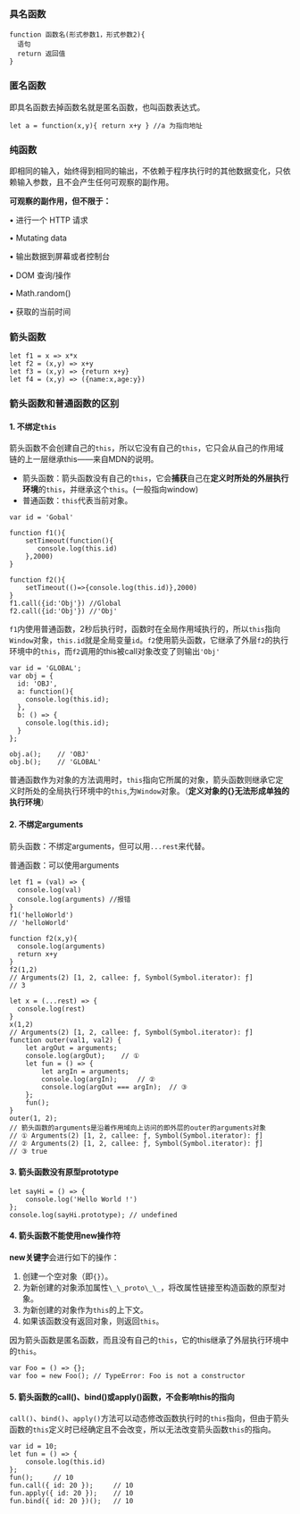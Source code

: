 ### 具名函数

```
function 函数名(形式参数1，形式参数2){
  语句
  return 返回值
}
```
### 匿名函数

即具名函数去掉函数名就是匿名函数，也叫函数表达式。

```
let a = function(x,y){ return x+y } //a 为指向地址
```
### 纯函数

即相同的输入，始终得到相同的输出，不依赖于程序执行时的其他数据变化，只依赖输入参数，且不会产生任何可观察的副作用。

**可观察的副作用，但不限于：**

• 进行一个 HTTP 请求

• Mutating data

• 输出数据到屏幕或者控制台

• DOM 查询/操作

• Math.random()

• 获取的当前时间

### 箭头函数

```
let f1 = x => x*x
let f2 = (x,y) => x+y
let f3 = (x,y) => {return x+y}
let f4 = (x,y) => ({name:x,age:y})
```
### 箭头函数和普通函数的区别

#### 1. 不绑定`this`

箭头函数不会创建自己的`this`，所以它没有自己的`this`，它只会从自己的作用域链的上一层继承this——来自MDN的说明。

* 箭头函数：箭头函数没有自己的`this`，它会**捕获**自己在**定义时所处的外层执行环境**的`this`，并继承这个`this`。(一般指向window)
* 普通函数：`this`代表当前对象。

```
var id = 'Gobal'

function f1(){
    setTimeout(function(){
       console.log(this.id)
    },2000)
}

function f2(){
    setTimeout(()=>{console.log(this.id)},2000)
}
f1.call({id:'Obj'}) //Global
f2.call({id:'Obj'}) //'Obj'
```
`f1`内使用普通函数，2秒后执行时，函数时在全局作用域执行的，所以`this`指向`Window`对象，`this.id`就是全局变量`id`。`f2`使用箭头函数，它继承了外层`f2`的执行环境中的`this`，而`f2`调用的this被call对象改变了则输出`'Obj'`

```
var id = 'GLOBAL';
var obj = {
  id: 'OBJ',
  a: function(){
    console.log(this.id);
  },
  b: () => {
    console.log(this.id);
  }
};

obj.a();    // 'OBJ'
obj.b();    // 'GLOBAL'
```
普通函数作为对象的方法调用时，`this`指向它所属的对象，箭头函数则继承它定义时所处的全局执行环境中的`this`,为`Window`对象。（**定义对象的{}无法形成单独的执行环境**）

#### 2. 不绑定arguments

箭头函数：不绑定arguments，但可以用`...rest`来代替。

普通函数：可以使用arguments

```
let f1 = (val) => {
  console.log(val)
  console.log(arguments) //报错
}
f1('helloWorld')
// 'helloWorld'

function f2(x,y){
  console.log(arguments)
  return x+y
}
f2(1,2)
// Arguments(2) [1, 2, callee: ƒ, Symbol(Symbol.iterator): ƒ]
// 3

let x = (...rest) => {
  console.log(rest)
}
x(1,2)
// Arguments(2) [1, 2, callee: ƒ, Symbol(Symbol.iterator): ƒ]
function outer(val1, val2) {
    let argOut = arguments;
    console.log(argOut);    // ①
    let fun = () => {
        let argIn = arguments;
        console.log(argIn);     // ②
        console.log(argOut === argIn);  // ③
    };
    fun();
}
outer(1, 2);
// 箭头函数的arguments是沿着作用域向上访问的即外层的outer的arguments对象
// ① Arguments(2) [1, 2, callee: ƒ, Symbol(Symbol.iterator): ƒ]
// ② Arguments(2) [1, 2, callee: ƒ, Symbol(Symbol.iterator): ƒ]
// ③ true
```
#### 3. 箭头函数没有原型prototype

```
let sayHi = () => {
    console.log('Hello World !')
};
console.log(sayHi.prototype); // undefined
```
#### 4. 箭头函数不能使用new操作符

**new关键字**会进行如下的操作：

1. 创建一个空对象（即`{}`）。
2. 为新创建的对象添加属性`\_\_proto\_\_`，将改属性链接至构造函数的原型对象。
3. 为新创建的对象作为`this`的上下文。
4. 如果该函数没有返回对象，则返回`this`。

因为箭头函数是匿名函数，而且没有自己的`this`，它的this继承了外层执行环境中的`this`。

```
var Foo = () => {};
var foo = new Foo(); // TypeError: Foo is not a constructor
```
#### 5. 箭头函数的call()、bind()或apply()函数，不会影响this的指向

`call()`、`bind()`、`apply()`方法可以动态修改函数执行时的`this`指向，但由于箭头函数的`this`定义时已经确定且不会改变，所以无法改变箭头函数`this`的指向。

```
var id = 10;
let fun = () => {
    console.log(this.id)
};
fun();     // 10
fun.call({ id: 20 });     // 10
fun.apply({ id: 20 });    // 10
fun.bind({ id: 20 })();   // 10
```
